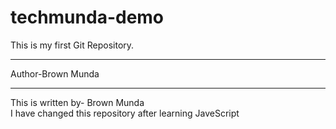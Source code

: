 # techmunda-demo
This is my first Git Repository.
<hr>
Author-Brown Munda
<br>
<hr>
This is written by- Brown Munda
<br>
I have changed this repository after learning JaveScript
